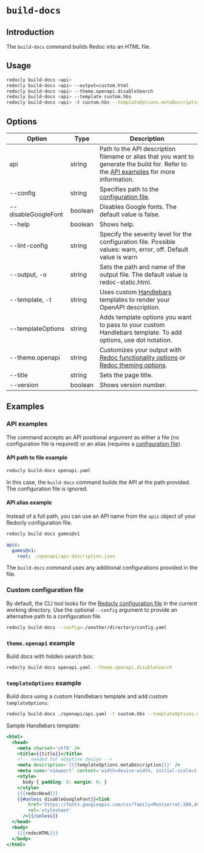 # `build-docs`

## Introduction

The `build-docs` command builds Redoc into an HTML file.

## Usage

```bash
redocly build-docs <api>
redocly build-docs <api> --output=custom.html
redocly build-docs <api> --theme.openapi.disableSearch
redocly build-docs <api> --template custom.hbs
redocly build-docs <api> -t custom.hbs --templateOptions.metaDescription "Page meta description"
```

## Options

| Option              | Type    | Description                                                                                                                                                                                                                         |
| ------------------- | ------- | ----------------------------------------------------------------------------------------------------------------------------------------------------------------------------------------------------------------------------------- |
| api                 | string  | Path to the API description filename or alias that you want to generate the build for. Refer to the [API examples](#api-examples) for more information.<br/>                                                                        |
| --config            | string  | Specifies path to the [configuration file](#custom-configuration-file).                                                                                                                                                             |
| --disableGoogleFont | boolean | Disables Google fonts. The default value is false.                                                                                                                                                                                  |
| --help              | boolean | Shows help.                                                                                                                                                                                                                         |
| --lint-config       | string  | Specify the severity level for the configuration file. Possible values: warn, error, off. Default value is warn                                                                                                                     |
| --output, -o        | string  | Sets the path and name of the output file. The default value is redoc-static.html.                                                                                                                                                  |
| --template, -t      | string  | Uses custom [Handlebars](https://handlebarsjs.com/) templates to render your OpenAPI description.                                                                                                                                   |
| --templateOptions   | string  | Adds template options you want to pass to your custom Handlebars template. To add options, use dot notation.                                                                                                                        |
| --theme.openapi     | string  | Customizes your output with [Redoc functionality options](https://redocly.com/docs/api-reference-docs/configuration/functionality/) or [Redoc theming options](https://redocly.com/docs/api-reference-docs/configuration/theming/). |
| --title             | string  | Sets the page title.                                                                                                                                                                                                                |
| --version           | boolean | Shows version number.                                                                                                                                                                                                               |

## Examples

### API examples

The command accepts an API positional argument as either a file (no configuration file is required) or an alias (requires a [configuration file](#custom-configuration-file)).

#### API path to file example

```bash
redocly build-docs openapi.yaml
```

In this case, the `build-docs` command builds the API at the path provided.
The configuration file is ignored.

#### API alias example

Instead of a full path, you can use an API name from the `apis` object of your Redocly configuration file.

```bash Command
redocly build-docs games@v1
```

```yaml Configuration file
apis:
  games@v1:
    root: ./openapi/api-description.json
```

The `build-docs` command uses any additional configurations provided in the file.

### Custom configuration file

By default, the CLI tool looks for the [Redocly configuration file](../configuration/index.md) in the current working directory. Use the optional `--config` argument to provide an alternative path to a configuration file.

```bash
redocly build-docs --config=./another/directory/config.yaml
```

### `theme.openapi` example

Build docs with hidden search box:

```bash
redocly build-docs openapi.yaml --theme.openapi.disableSearch
```

### `templateOptions` example

Build docs using a custom Handlebars template and add custom `templateOptions`:

```bash
redocly build-docs ./openapi/api.yaml -t custom.hbs --templateOptions.metaDescription "Page meta description"
```

Sample Handlebars template:

```handlebars
<html>
  <head>
    <meta charset='utf8' />
    <title>{{title}}</title>
    <!-- needed for adaptive design -->
    <meta description='{{{templateOptions.metaDescription}}}' />
    <meta name='viewport' content='width=device-width, initial-scale=1' />
    <style>
      body { padding: 0; margin: 0; }
    </style>
    {{{redocHead}}}
    {{#unless disableGoogleFont}}<link
        href='https://fonts.googleapis.com/css?family=Montserrat:300,400,700|Roboto:300,400,700'
        rel='stylesheet'
      />{{/unless}}
  </head>
  <body>
    {{{redocHTML}}}
  </body>
</html>
```
